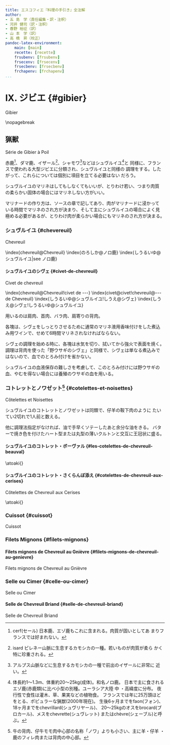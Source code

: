 ```yaml
---
title: エスコフィエ『料理の手引き』全注解
author:
- 五 島　学（責任編集・訳・注釈）
- 河井 健司（訳・注釈）
- 春野 裕征（訳）
- 山 本　学（訳）
- 高 橋　昇（校正）
pandoc-latex-environment:
    main: [main]
    recette: [recette]
    frsubenv: [frsubenv]
    frsecenv: [frsecenv]
    frsecbenv: [frsecbenv]
    frchapenv: [frchapenv]
...
```






<div class="main">

# IX. ジビエ {#gibier}

<div class="frchapenv">Gibier</div>

\nopagebreak


## 猟獣

<div class="frsecenv">Série de Gibier à Poil</div>

赤鹿[^1]、ダマ鹿、イザール[^2]、シャモワ[^3]などはシュヴルイユ[^5]と
同様に、フランスで使われる大型ジビエに分類され、シュヴルイユと同様の
調理をする。したがって、これらについては個別に項目を立てる必要はない
だろう。

シュヴルイユのマリネはしてもしなくてもいいが、とりわけ若い、つまり肉質
の柔らかい固体の場合にはマリネしない方がいい。

マリナードの作り方は、ソースの章で記してあり、肉がマリナードに浸かって
いる時間でマリネのされ方が決まり、そして主にシュヴルイユの場合によく見
極める必要があるが、とりわけ肉が柔らかい場合にもマリネのされ方が決まる。


[^1]: cerf(セール) 日本鹿、エゾ鹿もこれに含まれる。肉質が固いとしてあ
    まりフランスでは好まれない。


[^2]: isard ピレネー山脈に生息するカモシカの一種。若いものが肉質が柔ら
    かく特に珍重される。


[^3]: アルプス山脈などに生息するカモシカの一種で前出のイザールに非常に
    近い。


[^5]: 体長約1〜1.3m、体重約20〜25kg(成体)。和名ノロ鹿。
日本で主に食されるエゾ鹿(赤鹿類)に比べ小型の別種。ユーラシア大陸 中
・高緯度に分布。
夜行性で食性は灌木、草、果実などの植物食。
フランスでは年に25万頭ほどをとる、ポピュラーな猟獣(2000年現在)。
生後6ヶ月までをfaon(フォン)、18ヶ月までをchevrillard(シュヴリヤール)、
20〜25kgのオスをbrocard(ブロカール)、メスをchevrette(シュヴレット)
またはchèvre(シェーブル)と呼ぶ。 

</div><!--endMain-->
<div class="main">

### シュヴルイユ {#chevereuil}

<div class="frsecbenv">Chevreuil</div>

\index{chevreuil@Chevreuil}
\index{のろしか@ノロ鹿}
\index{しうるいゆ@シュヴルイユ|see ノロ鹿}

</div><!--endMain-->


<div class="recette"><!--beginRecette-->


#### シュヴルイユのシヴェ {#civet-de-chevreuil}

<div class="frsubenv">Civet de chevreuil</div>

\index{chevreuil@Chevreuil!civet de ---}
\index{civet@civet!chevreuil@--- de Chevreuil}
\index{しうるいゆ@シュヴルイユ!しうえ@シヴェ}
\index{しうえ@シヴェ!しうるいゆ@シュヴルイユ}


用いるのは肩肉、首肉、バラ肉、肩寄りの背肉。

各塊は、シヴェをしっとりさせるために通常のマリネ液用香味付けをした煮込
み用ワインで、せめて6時間マリネされなければならない。

シヴェの調理を始める時に、各塊は水気を切り、拭いてから強火で表面を焼く。
調理は背肉を使った「野ウサギのシヴェ」と同様で、シヴェは単なる煮込みで
はないので、血でのとろみ付けを省かない。

シュヴルイユの血液保存の難しさを考慮して、このとろみ付けには野ウサギの
血、やむを得ない場合には養殖のウサギの血を用いる。


</div><!--Endrecette-->

<div class="main">

### コトレットとノワゼット[^4] {#cotelettes-et-noisettes}

<div class="frsecbenv">Côtelettes et Noisettes</div>

シュヴルイユのコトレットとノワゼットは同類で、仔羊の鞍下肉のように
たいてい2切れで1人前と数える。

他に調理法指定がなければ、油で手早くソテーしたあと余分な油をきる。
バターで焼き色を付けたハート型または丸型の薄いクルトンと交互に王冠状に盛る。


[^4]: 牛の背肉、仔牛モモ肉中心部の名称「ノワ」よりも小さい、主に羊・仔羊
・鹿のフィレ肉または背肉の中心部。





</div><!--endMain-->

<div class="recette"><!--beginRecette-->

#### シュヴルイユのコトレット・ボーヴァル {#les-cotelettes-de-chevreuil-beauval}












\atoaki{} <!--レシピ本体の後の空白を調整するためのコマンドなので、後にレシピが続くときは入れてください-->

#### シュヴルイユのコトレット・さくらんぼ添え {#cotelettes-de-chevreuil-aux-cerises}

<div class="frsubenv">Côtelettes de Chevreuil aux Cerises</div>








\atoaki{}




















</div><!--Endrecette-->

<div class="main">

### Cuissot {#cuissot}

<div class="frsecbenv">Cuissot</div>









### Filets Mignons {#filets-mignons}

</div><!--endMain-->

<div class="recette"><!--beginRecette-->

#### Filets mignons de Chevreuil au Gnièvre {#filets-mignons-de-chevreuil-au-genievre}

<div class="frsubenv">Filets mignons de Chevreuil au Gnièvre</div>



</div><!--Endrecette-->


<div class="main">

### Selle ou Cimer {#celle-ou-cimer}

<div class="frsecbenv">Selle ou Cimer</div>




</div>

<div class="recette">

#### Selle de Chevreuil Briand {#selle-de-chevreuil-briand}

<div class="frsubenv">Selle de Chevreuil Briand</div>















</div><!--endRecette-->
